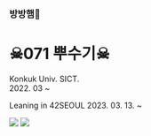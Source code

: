 ### 방방햄🐹
# ☠071 뿌수기☠

Konkuk Univ. SICT.  
2022. 03 ~  

Leaning in 42SEOUL
2023. 03. 13. ~

<a href="https://www.notion.so/2b896c0fcee14adb999bf86f3f274467"><img src="https://img.shields.io/badge/Notion-000000?style=flat-square&logo=Notion&logoColor=white&link=https://www.notion.so/2b896c0fcee14adb999bf86f3f274467"></a> <a href="https://velog.io/@j30ngwoo"><img src="https://img.shields.io/badge/Velog-ffffff?style=flat-square&logo=Velog&logoColor=#20C997&link=https://velog.io/@j30ngwoo"></a>

<!--
**j30ngwoo/j30ngwoo** is a ✨ _special_ ✨ repository because its `README.md` (this file) appears on your GitHub profile.

Here are some ideas to get you started:

- 🔭 I’m currently working on ...
- 🌱 I’m currently learning ...
- 👯 I’m looking to collaborate on ...
- 🤔 I’m looking for help with ...
- 💬 Ask me about ...
- 📫 How to reach me: ...
- 😄 Pronouns: ...
- ⚡ Fun fact: ...
-->
